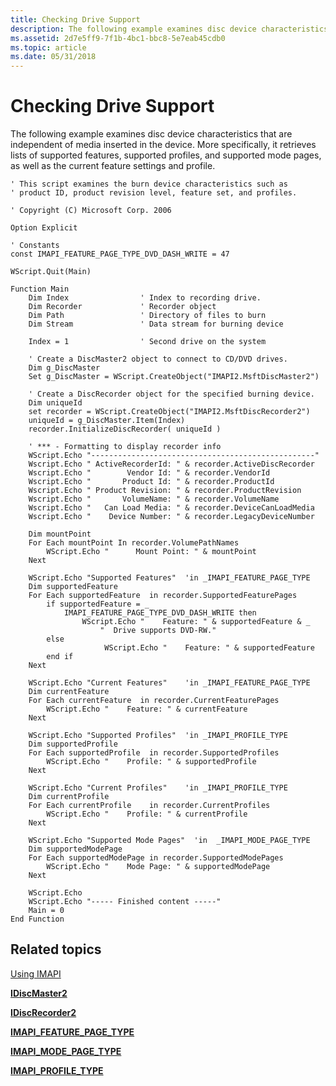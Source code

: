 ```yaml
---
title: Checking Drive Support
description: The following example examines disc device characteristics that are independent of media inserted in the device.
ms.assetid: 2d7e5ff9-7f1b-4bc1-bbc8-5e7eab45cdb0
ms.topic: article
ms.date: 05/31/2018
---
```


# Checking Drive Support

The following example examines disc device characteristics that are independent of media inserted in the device. More specifically, it retrieves lists of supported features, supported profiles, and supported mode pages, as well as the current feature settings and profile.


```VB
' This script examines the burn device characteristics such as 
' product ID, product revision level, feature set, and profiles. 

' Copyright (C) Microsoft Corp. 2006

Option Explicit

' Constants
const IMAPI_FEATURE_PAGE_TYPE_DVD_DASH_WRITE = 47

WScript.Quit(Main)

Function Main
    Dim Index                ' Index to recording drive.
    Dim Recorder             ' Recorder object
    Dim Path                 ' Directory of files to burn
    Dim Stream               ' Data stream for burning device
    
    Index = 1                ' Second drive on the system

    ' Create a DiscMaster2 object to connect to CD/DVD drives.
    Dim g_DiscMaster
    Set g_DiscMaster = WScript.CreateObject("IMAPI2.MsftDiscMaster2")

    ' Create a DiscRecorder object for the specified burning device.
    Dim uniqueId
    set recorder = WScript.CreateObject("IMAPI2.MsftDiscRecorder2")
    uniqueId = g_DiscMaster.Item(Index)
    recorder.InitializeDiscRecorder( uniqueId )

    ' *** - Formatting to display recorder info
    WScript.Echo "--------------------------------------------------"
    Wscript.Echo " ActiveRecorderId: " & recorder.ActiveDiscRecorder
    Wscript.Echo "        Vendor Id: " & recorder.VendorId
    Wscript.Echo "       Product Id: " & recorder.ProductId
    Wscript.Echo " Product Revision: " & recorder.ProductRevision
    Wscript.Echo "       VolumeName: " & recorder.VolumeName
    Wscript.Echo "   Can Load Media: " & recorder.DeviceCanLoadMedia
    Wscript.Echo "    Device Number: " & recorder.LegacyDeviceNumber

    Dim mountPoint
    For Each mountPoint In recorder.VolumePathNames
        WScript.Echo "      Mount Point: " & mountPoint
    Next

    WScript.Echo "Supported Features"  'in _IMAPI_FEATURE_PAGE_TYPE 
    Dim supportedFeature
    For Each supportedFeature  in recorder.SupportedFeaturePages
        if supportedFeature = _
            IMAPI_FEATURE_PAGE_TYPE_DVD_DASH_WRITE then
                WScript.Echo "    Feature: " & supportedFeature & _
                    "  Drive supports DVD-RW."
        else
                     WScript.Echo "    Feature: " & supportedFeature
        end if
    Next
    
    WScript.Echo "Current Features"    'in _IMAPI_FEATURE_PAGE_TYPE
    Dim currentFeature
    For Each currentFeature  in recorder.CurrentFeaturePages
        WScript.Echo "    Feature: " & currentFeature
    Next
    
    WScript.Echo "Supported Profiles"  'in _IMAPI_PROFILE_TYPE
    Dim supportedProfile
    For Each supportedProfile  in recorder.SupportedProfiles
        WScript.Echo "    Profile: " & supportedProfile
    Next

    WScript.Echo "Current Profiles"    'in _IMAPI_PROFILE_TYPE
    Dim currentProfile
    For Each currentProfile    in recorder.CurrentProfiles
        WScript.Echo "    Profile: " & currentProfile
    Next
    
    WScript.Echo "Supported Mode Pages"  'in  _IMAPI_MODE_PAGE_TYPE
    Dim supportedModePage       
    For Each supportedModePage in recorder.SupportedModePages
        WScript.Echo "    Mode Page: " & supportedModePage
    Next

    WScript.Echo
    WScript.Echo "----- Finished content -----"
    Main = 0
End Function
```



## Related topics

<dl> <dt>

[Using IMAPI](using-imapi.md)
</dt> <dt>

[**IDiscMaster2**](/windows/desktop/api/imapi2/nn-imapi2-idiscmaster2)
</dt> <dt>

[**IDiscRecorder2**](/windows/desktop/api/imapi2/nn-imapi2-idiscrecorder2)
</dt> <dt>

[**IMAPI\_FEATURE\_PAGE\_TYPE**](/windows/desktop/api/imapi2/ne-imapi2-imapi_feature_page_type)
</dt> <dt>

[**IMAPI\_MODE\_PAGE\_TYPE**](/windows/desktop/api/imapi2/ne-imapi2-imapi_mode_page_type)
</dt> <dt>

[**IMAPI\_PROFILE\_TYPE**](/windows/desktop/api/imapi2/ne-imapi2-imapi_profile_type)
</dt> </dl>

 

 




